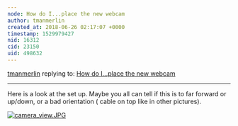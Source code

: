 ```yaml
---
node: How do I...place the new webcam
author: tmanmerlin
created_at: 2018-06-26 02:17:07 +0000
timestamp: 1529979427
nid: 16312
cid: 23150
uid: 498632
---
```




[tmanmerlin](../profile/tmanmerlin) replying to: [How do I...place the new webcam](../notes/stinge_nz/05-08-2018/how-do-i-place-the-new-webcam)

----
Here is a look at the set up.  Maybe you all can tell if this is to far forward or up/down, or a bad orientation ( cable on top like in other pictures).


[![camera_view.JPG](/i/25335)](/i/25335)


